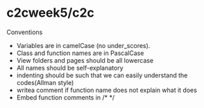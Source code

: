 # c2cweek5/c2c
Conventions
- Variables are in camelCase (no under_scores).
- Class and function names are in PascalCase 
- View folders and pages should be all lowercase
- All names should be self-explanatory
- indenting should be such that we can easily understand the codes(Allman style)
- writea comment if function name does not explain what it does 
- Embed function comments in /* */

